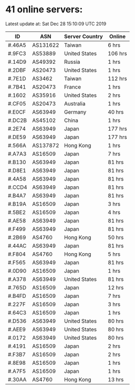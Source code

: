 # 41 online servers:

Latest update at: Sat Dec 28 15:10:09 UTC 2019

| ID | ASN | Server Country | Online |
| -- | --- | -------------- | ------ |
| #.46A5 | AS131622 | Taiwan | 6 hrs |
| #.9FC3 | AS53889 | United States | 106 hrs |
| #.14D9 | AS49392 | Russia | 1 hrs |
| #.2DBF | AS20473 | United States | 1 hrs |
| #.7E1D | AS3462 | Taiwan | 112 hrs |
| #.7B41 | AS20473 | France | 1 hrs |
| #.1602 | AS35916 | United States | 2 hrs |
| #.CF05 | AS20473 | Australia | 1 hrs |
| #.E0CF | AS63949 | Germany | 40 hrs |
| #.DC2B | AS45102 | China | 1 hrs |
| #.2E74 | AS63949 | Japan | 177 hrs |
| #.DE59 | AS63949 | Japan | 177 hrs |
| #.566A | AS137872 | Hong Kong | 1 hrs |
| #.A7A3 | AS16509 | Japan | 7 hrs |
| #.B130 | AS63949 | Japan | 81 hrs |
| #.D8E1 | AS63949 | Japan | 81 hrs |
| #.4A58 | AS63949 | Japan | 81 hrs |
| #.CCD4 | AS63949 | Japan | 81 hrs |
| #.B4A7 | AS63949 | Japan | 81 hrs |
| #.B19A | AS16509 | Japan | 3 hrs |
| #.5BE2 | AS16509 | Japan | 4 hrs |
| #.AE58 | AS63949 | Japan | 81 hrs |
| #.F499 | AS63949 | Japan | 81 hrs |
| #.2B69 | AS4760 | Hong Kong | 50 hrs |
| #.44AC | AS63949 | Japan | 81 hrs |
| #.F804 | AS4760 | Hong Kong | 5 hrs |
| #.F565 | AS63949 | Japan | 81 hrs |
| #.0D90 | AS16509 | Japan | 1 hrs |
| #.A378 | AS63949 | United States | 81 hrs |
| #.765D | AS16509 | Japan | 12 hrs |
| #.B4FD | AS16509 | Japan | 7 hrs |
| #.227F | AS16509 | Japan | 3 hrs |
| #.64C3 | AS16509 | Japan | 1 hrs |
| #.D536 | AS63949 | United States | 80 hrs |
| #.AEE9 | AS63949 | United States | 80 hrs |
| #.0172 | AS63949 | United States | 80 hrs |
| #.4191 | AS16509 | Japan | 2 hrs |
| #.F3B7 | AS16509 | Japan | 2 hrs |
| #.8E98 | AS16509 | Japan | 1 hrs |
| #.A7F5 | AS16509 | Japan | 1 hrs |
| #.30AA | AS4760 | Hong Kong | 13 hrs |

